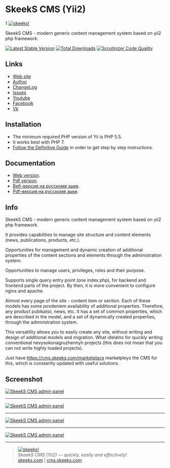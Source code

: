 SkeekS CMS (Yii2)
================
1
[![skeeks!](https://cms.skeeks.com/uploads/all/35/fd/33/35fd33aa306823dbaf53a0142d43b3fa.png)](https://cms.skeeks.com)  

SkeekS CMS - modern generic content management system based on yii2 php framework.

[![Latest Stable Version](https://img.shields.io/packagist/v/skeeks/cms.svg)](https://packagist.org/packages/skeeks/cms)
[![Total Downloads](https://img.shields.io/packagist/dt/skeeks/cms.svg)](https://packagist.org/packages/skeeks/cms)
[![Scrutinizer Code Quality](https://scrutinizer-ci.com/g/skeeks-cms/cms/badges/quality-score.png?b=master)](https://scrutinizer-ci.com/g/skeeks-cms/cms/?branch=master)


Links
-----

* [Web site](https://cms.skeeks.com)
* [Author](https://skeeks.com)
* [ChangeLog](https://github.com/skeeks-cms/cms/blob/master/CHANGELOG.md)
* [Issues](https://github.com/skeeks-cms/cms/issues)
* [Youtube](https://www.youtube.com/channel/UC26fcOT8EK0Rr80WSM44mEA)
* [Facebook](https://www.facebook.com/skeekscom)
* [Vk](https://vk.com/skeeks_com)

Installation
------------

- The minimum required PHP version of Yii is PHP 5.5.
- It works best with PHP 7.
- [Follow the Definitive Guide](https://docs.cms.skeeks.com/en/latest/overview.html#installation)
in order to get step by step instructions.


Documentation
-------------

- [Web version](https://docs.cms.skeeks.com/en/latest/).
- [Pdf version](https://media.readthedocs.org/pdf/skeeks-cms/latest/skeeks-cms.pdf).
- [Веб-версия на русскомя зыке](https://docs.cms.skeeks.com/ru/latest/).
- [Pdf-версия на русскомя зыке](https://media.readthedocs.org/pdf/skeeks-cms-ru/latest/skeeks-cms-ru.pdf).

Info
----

SkeekS CMS - modern generic content management system based on yii2 php framework.

It provides capabilities to manage site structure and content elements (news, publications, products, etc.).

Opportunities for management and dynamic creation of additional properties of the content sections and elements through the administration system.

Opportunities to manage users, privileges, roles and their purpose.

Supports single query entry point (one index.php), for backend and frontend parts of the project. By then, it is more convenient to configure nginx and apache.

Almost every page of the site - content item or section. Each of these models has some povdeniem availability of additional properties. Therefore, any product publkatsii, news, etc. It has a set of common properties, which are described in the model, and a set of dynamically created properties, through the administration system.

This versatility allows you to easily create any site, without writing and design of additional models and migration. What idelalno for quickly writing conventional nevysokonagruzhennyh projects (this does not mean that you can not write highly loaded projects).

Just have https://cms.skeeks.com/marketplace marketpleys the CMS for this, which is constantly updated with useful solutions.


Screenshot
------------

[![SkeekS CMS admin panel](https://cms.skeeks.com/uploads/all/7a/72/a6/7a72a6bad8c89b27c09231a90b41f75e.png)](https://cms.skeeks.com/uploads/all/7a/72/a6/7a72a6bad8c89b27c09231a90b41f75e.png)
___
[![SkeekS CMS admin panel](https://cms.skeeks.com/uploads/all/4d/d7/38/4dd7380094d34a062a66d81c65c90be2.png)](https://cms.skeeks.com/uploads/all/4d/d7/38/4dd7380094d34a062a66d81c65c90be2.png)
___
[![SkeekS CMS admin panel](https://cms.skeeks.com/uploads/all/93/1b/7d/931b7d207ca2d0ea41ddf45193fea218.png)](https://cms.skeeks.com/uploads/all/93/1b/7d/931b7d207ca2d0ea41ddf45193fea218.png)

___
[![SkeekS CMS admin panel](https://cms.skeeks.com/uploads/all/35/b4/b6/35b4b6e7c1edf46b320002d61ffad411.png)](https://cms.skeeks.com/uploads/all/35/b4/b6/35b4b6e7c1edf46b320002d61ffad411.png)

___

> [![skeeks!](https://skeeks.com/img/logo/logo-no-title-80px.png)](https://skeeks.com)  
<i>SkeekS CMS (Yii2) — quickly, easily and effectively!</i>  
[skeeks.com](https://skeeks.com) | [cms.skeeks.com](https://cms.skeeks.com)

